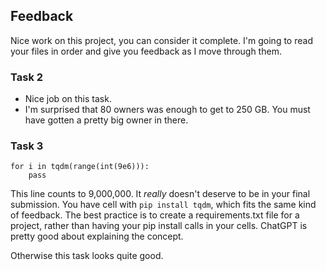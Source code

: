 ## Feedback 

Nice work on this project, you can consider it complete. I'm going to read your files in order and give you feedback
as I move through them. 

### Task 2

* Nice job on this task.
* I'm surprised that 80 owners was enough to get to 250 GB. You must have gotten a pretty big owner in there. 

### Task 3

```
for i in tqdm(range(int(9e6))):
    pass
```

This line counts to 9,000,000. It _really_ doesn't deserve to be in your final submission. You have cell with `pip install tqdm`, which fits the
same kind of feedback. The best practice is to create a requirements.txt file for a project, 
rather than having your pip install calls in your cells. ChatGPT is pretty good about explaining the concept.

Otherwise this task looks quite good. 


